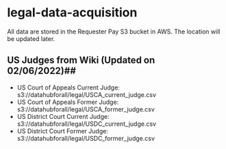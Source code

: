 # legal-data-acquisition

All data are stored in the Requester Pay S3 bucket in AWS. The location will be updated later.

## US Judges from Wiki (Updated on 02/06/2022)## 
* US Court of Appeals Current Judge: s3://datahubforall/legal/USCA_current_judge.csv
* US Court of Appeals Former Judge: s3://datahubforall/legal/USCA_former_judge.csv
* US District Court Current Judge: s3://datahubforall/legal/USDC_current_judge.csv
* US District Court Former Judge: s3://datahubforall/legal/USDC_former_judge.csv
